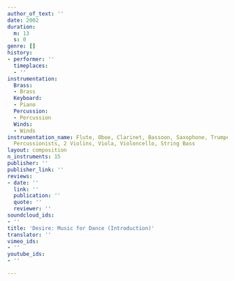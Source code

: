```yaml
---
author_of_text: ''
date: 2002
duration:
  m: 13
  s: 0
genre: []
history:
- performer: ''
  timeplaces:
  - ''
instrumentation:
  Brass:
  - Brass
  Keyboard:
  - Piano
  Percussion:
  - Percussion
  Winds:
  - Winds
instrumentation_name: Flute, Oboe, Clarinet, Bassoon, Saxophone, Trumpet, Piano, 3
  Percussionists, 2 Violins, Viola, Violoncello, String Bass
layout: composition
n_instruments: 15
publisher: ''
publisher_link: ''
reviews:
- date: ''
  link: ''
  publication: ''
  quote: ''
  reviewer: ''
soundcloud_ids:
- ''
title: 'Desire: Music for Dance (Introduction)'
translator: ''
vimeo_ids:
- ''
youtube_ids:
- ''

---
```

